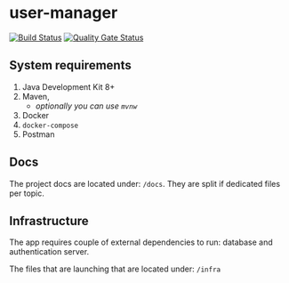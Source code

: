 # user-manager

[![Build Status](https://travis-ci.com/smart-home-oss/user-manager.svg?branch=master)](https://travis-ci.com/smart-home-oss/user-manager)
[![Quality Gate Status](https://sonarcloud.io/api/project_badges/measure?project=smart-home-oss_user-manager&metric=alert_status)](https://sonarcloud.io/dashboard?id=smart-home-oss_user-manager)

## System requirements

1. Java Development Kit 8+
1. Maven, 
    - _optionally you can use `mvnw`_
1. Docker
1. `docker-compose`
1. Postman

## Docs

The project docs are located under: `/docs`. 
They are split if dedicated files per topic.

## Infrastructure

The app requires couple of external dependencies to run: 
database and authentication server.

The files that are launching that are located under: `/infra`